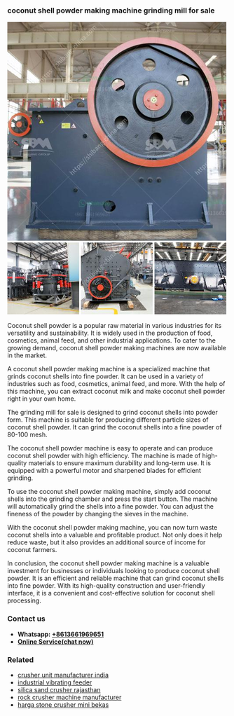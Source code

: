 <h3>coconut shell powder making machine grinding mill for sale</h3><img src='1708332616.jpg' alt=''><p>Coconut shell powder is a popular raw material in various industries for its versatility and sustainability. It is widely used in the production of food, cosmetics, animal feed, and other industrial applications. To cater to the growing demand, coconut shell powder making machines are now available in the market.</p><p>A coconut shell powder making machine is a specialized machine that grinds coconut shells into fine powder. It can be used in a variety of industries such as food, cosmetics, animal feed, and more. With the help of this machine, you can extract coconut milk and make coconut shell powder right in your own home.</p><p>The grinding mill for sale is designed to grind coconut shells into powder form. This machine is suitable for producing different particle sizes of coconut shell powder. It can grind the coconut shells into a fine powder of 80-100 mesh.</p><p>The coconut shell powder machine is easy to operate and can produce coconut shell powder with high efficiency. The machine is made of high-quality materials to ensure maximum durability and long-term use. It is equipped with a powerful motor and sharpened blades for efficient grinding.</p><p>To use the coconut shell powder making machine, simply add coconut shells into the grinding chamber and press the start button. The machine will automatically grind the shells into a fine powder. You can adjust the fineness of the powder by changing the sieves in the machine.</p><p>With the coconut shell powder making machine, you can now turn waste coconut shells into a valuable and profitable product. Not only does it help reduce waste, but it also provides an additional source of income for coconut farmers.</p><p>In conclusion, the coconut shell powder making machine is a valuable investment for businesses or individuals looking to produce coconut shell powder. It is an efficient and reliable machine that can grind coconut shells into fine powder. With its high-quality construction and user-friendly interface, it is a convenient and cost-effective solution for coconut shell processing.</p><h3>Contact us</h3><ul><li><strong>Whatsapp:&nbsp;<a href="https://wa.me/8613661969651">+8613661969651</a></strong></li><li><a href="https://swt.shibang-china.com/?git&amp;zhl&amp;coconut shell powder making machine grinding mill for sale"><strong>Online Service(chat now)</strong></a></li></ul><h3>Related</h3><ul><li><a href='crusher unit manufacturer india.md'>crusher unit manufacturer india</a></li><li><a href='industrial vibrating feeder.md'>industrial vibrating feeder</a></li><li><a href='silica sand crusher rajasthan.md'>silica sand crusher rajasthan</a></li><li><a href='rock crusher machine manufacturer.md'>rock crusher machine manufacturer</a></li><li><a href='harga stone crusher mini bekas.md'>harga stone crusher mini bekas</a></li></ul>